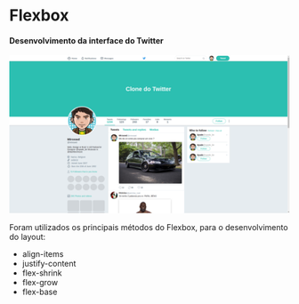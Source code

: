 <h1>Flexbox</h1>
<h4>Desenvolvimento da interface do Twitter</h4>
<p align="center">
  <img src="https://github.com/miroswd/twitter/blob/master/images/twitter.png"/>
</p>


<p>Foram utilizados os principais métodos do Flexbox, para o desenvolvimento do layout:</p>
<ul>
  <li>align-items</li>
  <li>justify-content</li>
  <li>flex-shrink</li>
  <li>flex-grow</li>
  <li>flex-base</li>
</ul>
